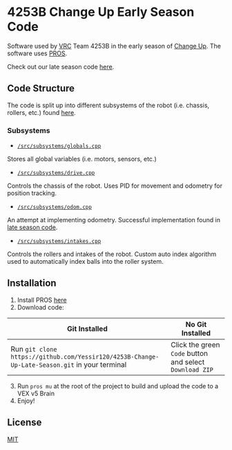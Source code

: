 # 4253B Change Up Early Season Code

Software used by [VRC](https://www.vexrobotics.com/v5/competition/vrc-current-game) Team 4253B in the early season of [Change Up](https://www.youtube.com/watch?v=Hxs0q9UoMDQ). The software uses [PROS](https://pros.cs.purdue.edu/).

Check out our late season code [here](https://github.com/Yessir120/4253B-Change-Up-Late-Season). 

## Code Structure

The code is split up into different subsystems of the robot (i.e. chassis, rollers, etc.) found [here](https://github.com/Yessir120/4253B-Change-Up-Early-Season/tree/master/src/subsystems). 

### Subsystems 

* [`/src/subsystems/globals.cpp`](src/subsystems/globals.cpp)

Stores all global variables (i.e. motors, sensors, etc.)

* [`/src/subsystems/drive.cpp`](src/subsystems/drive.cpp)

Controls the chassis of the robot. Uses PID for movement and odometry for position tracking. 

* [`/src/subsystems/odom.cpp`](src/subsystems/odom.cpp)

An attempt at implementing odometry. Successful implementation found in [late season code](https://github.com/Yessir120/4253B-Change-Up-Late-Season). 

* [`/src/subsystems/intakes.cpp`](src/subsystems/intakes.cpp)

Controls the rollers and intakes of the robot. Custom auto index algorithm used to automatically index balls into the roller system. 

## Installation

1. Install PROS [here](https://pros.cs.purdue.edu/v5/getting-started/index.html)
2. Download code: 

| Git Installed | No Git Installed |
|---|---|
| Run ``git clone https://github.com/Yessir120/4253B-Change-Up-Late-Season.git`` in your terminal | Click the green ``Code`` button and select ``Download ZIP`` |
3. Run ``pros mu`` at the root of the project to build and upload the code to a VEX v5 Brain
4. Enjoy!

## License
[MIT](https://choosealicense.com/licenses/mit/)

